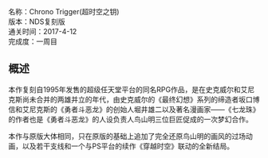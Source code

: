 名称：Chrono Trigger(超时空之钥)   
版本：NDS复刻版   
通关时间：2017-4-12   
完成度：一周目

## 概述

本作复刻自1995年发售的超级任天堂平台的同名RPG作品，是在史克威尔和艾尼克斯尚未合并的两雄并立的年代，由史克威尔的《最终幻想》系列的缔造者坂口博信和艾尼克斯的《勇者斗恶龙》的创始人堀井雄二以及著名漫画家——《七龙珠》的作者也是《勇者斗恶龙》的人设负责人鸟山明三位巨匠促成的一次梦幻合作。

本作与原版大体相同，只在原版的基础上追加了完全还原鸟山明的画风的过场动画，以及若干支线和一个与PS平台的续作《穿越时空》联动的全新结局。

